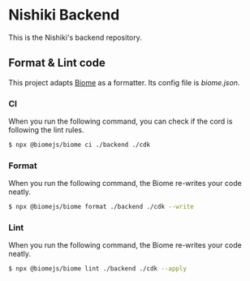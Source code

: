 # Nishiki Backend

This is the Nishiki's backend repository.

## Format & Lint code

This project adapts [Biome](https://biomejs.dev/) as a formatter. Its config file is *biome.json*.

### CI

When you run the following command, you can check if the cord is following the lint rules.

```bash
$ npx @biomejs/biome ci ./backend ./cdk
```

### Format

When you run the following command, the Biome re-writes your code neatly.

```bash
$ npx @biomejs/biome format ./backend ./cdk --write
```

### Lint

When you run the following command, the Biome re-writes your code neatly.

```bash
$ npx @biomejs/biome lint ./backend ./cdk --apply
```